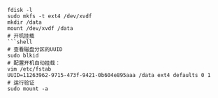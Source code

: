 ```shell
fdisk -l
sudo mkfs -t ext4 /dev/xvdf
mkdir /data
mount /dev/xvdf /data
# 开机挂载
```shell
# 查看磁盘分区的UUID
sudo blkid
# 配置开机自动挂载：
vim /etc/fstab
UUID=11263962-9715-473f-9421-0b604e895aaa /data ext4 defaults 0 1
# 运行验证
sudo mount -a
```
